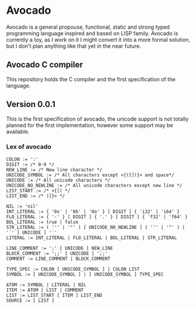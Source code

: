 # Avocado

Avocado is a general propouse, functional, static and strong typed
programming language inspired and based on LISP family. Avocado is
currently a toy, as I work on it I might convert it into a more formal
solution, but I don't plan anything like that yet in the near future.

## Avocado C compiler

This repository holds the C compiler and the first specification
of the language.

## Version 0.0.1

This is the first specification of avocado, the unicode support
is not totally planned for the first implementation, however
some support may be available.

### Lex of avocado

```
COLON := ':'
DIGIT := /* 0-9 */
NEW_LINE := /* New line character */
UNICODE_SYMBOL := /* All characters except <{([])}> and space*/
UNICODE := /* All unicode characters */
UNICODE_NO_NEWLINE := /* All unicode characters except new line */
LIST_START := /* <{[( */
LIST_END := /* )]}> */

NIL := 'nil'
INT_LITERAL := { '0x' | '0b' | '0o' } [ DIGIT ] { 'i32' | 'i64' }
FLO_LITERAL := { '-' } [ DIGIT ] { '.' } [ DIGIT ] { 'f32' | 'f64' }
BOL_LITERAL := true | false
STR_LITERAL := ( ''' | '"' ) [ UNICODE_NO_NEWLINE ] ( ''' | '"' ) | '`' [ UNICODE ] '`'
LITERAL := INT_LITERAL | FLO_LITERAL | BOL_LITERAL | STR_LITERAL

LINE_COMMENT := ';' [ UNICODE ] NEW_LINE
BLOCK_COMMENT := ';;' [ UNICODE ] ';;'
COMMENT := LINE_COMMENT | BLOCK_COMMENT

TYPE_SPEC := COLON [ UNICODE_SYMBOL ] | COLON LIST
SYMBOL := [ UNICODE_SYMBOL ] | [ UNICODE_SYMBOL ] TYPE_SPEC

ATOM := SYMBOL | LITERAL | NIL
ITEM := ATOM | LIST | COMMENT
LIST := LIST_START [ ITEM ] LIST_END
SOURCE := [ LIST ]
```
